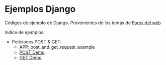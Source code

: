 Ejemplos Django
===============

Códigos de ejemplo de Django. Provenientes de los temas de [Foros del web](http://www.forosdelweb.com/)

Indice de ejemplos:

- Peticiones POST & GET:
	- APP: post\_and\_get\_request\_example
	- [POST Demo](http://127.0.0.1:8000/post-and-get-example/get/)
	- [GET Demo](http://127.0.0.1:8000/post-and-get-example/post/)